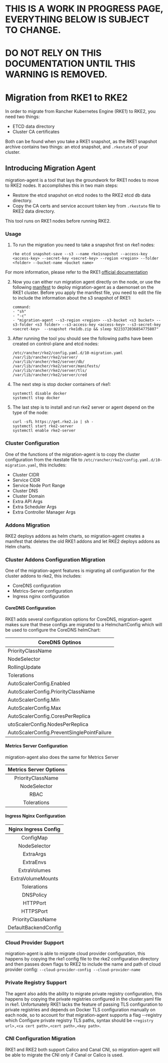 # THIS IS A WORK IN PROGRESS PAGE, EVERYTHING BELOW IS SUBJECT TO CHANGE.
# DO NOT RELY ON THIS DOCUMENTATION UNTIL THIS WARNING IS REMOVED.

# Migration from RKE1 to RKE2

In order to migrate from Rancher Kubernetes Engine (RKE1) to RKE2, you need two things:

- ETCD data directory
- Cluster CA certificates

Both can be found when you take a RKE1 snapshot, as the RKE1 snapshot archive contains two things: an etcd snapshot, and `.rkestate` of your cluster.

## Introducing Migration Agent

migration-agent is a tool that lays the groundwork for RKE1 nodes to move to RKE2 nodes. It accomplishes this in two main steps:

- Restore the etcd snapshot on etcd nodes to the RKE2 etcd db data directory.
- Copy the CA certs and service account token key from `.rkestate` file to RKE2 data directory.

This tool runs on RKE1 nodes before running RKE2.

### Usage

1. To run the migration you need to take a snapshot first on rke1 nodes:

    ```
    rke etcd snapshot-save --s3 --name rke1snapshot --access-key <access-key> --secret-key <secret-key> --region <region> --folder <folder> --bucket-name <bucket name>
    ```
	
For more information, please refer to the RKE1 [official documentation](https://rancher.com/docs/rke/latest/en/etcd-snapshots/one-time-snapshots/)

2. Now you can either run migration agent directly on the node, or use the following [manifest](https://github.com/rancher/migration-agent/blob/master/deploy/daemonset.yaml) to deploy migration-agent as a daemonset on the RKE1 cluster. Before you apply the manifest file, you need to edit the file to include the information about the s3 snapshot of RKE1:
    ```
    command:
    - "sh"
    - "-c"
    - "migration-agent --s3-region <region> --s3-bucket <s3 bucket> --s3-folder <s3 folder> --s3-access-key <access-key> --s3-secret-key <secret-key>  --snapshot rke1db.zip && sleep 9223372036854775807"
    ```

3. After running the tool you should see the following paths have been created on control-plane and etcd nodes:
	
    ```
    /etc/rancher/rke2/config.yaml.d/10-migration.yaml
    /var/lib/rancher/rke2/server/
    /var/lib/rancher/rke2/server/db/
    /var/lib/rancher/rke2/server/manifests/
    /var/lib/rancher/rke2/server/tls/
    /var/lib/rancher/rke2/server/cred
    ```

4. The next step is stop docker containers of rke1:
	
    ```
    systemctl disable docker
    systemctl stop docker
    ```

5. The last step is to install and run rke2 server or agent depend on the type of the node:
	
    ```
    curl -sfL https://get.rke2.io | sh -
    systemctl start rke2-server
    systemctl enable rke2-server
    ```

### Cluster Configuration

One of the functions of the migration-agent is to copy the cluster configuration from the rkestate file to `/etc/rancher/rke2/config.yaml.d/10-migration.yaml`, this includes:

- Cluster CIDR
- Service CIDR
- Service Node Port Range
- Cluster DNS
- Cluster Domain
- Extra API Args
- Extra Scheduler Args
- Extra Controller Manager Args

### Addons Migration

RKE2 deploys addons as helm charts, so migration-agent creates a manifest that deletes the old RKE1 addons and let RKE2 deploys addons as Helm charts.

### Cluster Addons Configuration Migration

One of the migration-agent features is migrating all configuration for the cluster addons to rke2, this includes:

- CoreDNS configuration
- Metrics-Server configuration
- Ingress nginx configuration 

#### CoreDNS Configuration

RKE1 adds several configuration options for CoreDNS, migration-agent makes sure that these configs are migrated to a HelmchartConfig which will be used to configure the CoreDNS helmChart:

| CoreDNS Optinos                                      	|
|--------------------------------------------	|
| PriorityClassName                          	|
| NodeSelector                               	|
| RollingUpdate                              	|
| Tolerations                                	|
| AutoScalerConfig.Enabled                   	|
| AutoScalerConfig.PriorityClassName         	|
| AutoScalerConfig.Min                       	|
| AutoScalerConfig.Max                       	|
| AutoScalerConfig.CoresPerReplica           	|
| utoScalerConfig.NodesPerReplica            	|
| AutoScalerConfig.PreventSinglePointFailure 	|

#### Metrics Server Configuration

migration-agent also does the same for Metrics Server

| Metrics Server Options	|
|:---------------------:	|
|   PriorityClassName   	|
|      NodeSelector     	|
|          RBAC         	|
|      Tolerations      	|


#### Ingress Nginx Configuration

| Nginx Ingress Config 	|
|:--------------------:	|
|       ConfigMap      	|
|     NodeSelector     	|
|       ExtraArgs      	|
|       ExtraEnvs      	|
|     ExtraVolumes     	|
|   ExtraVolumeMounts  	|
|      Tolerations     	|
|       DNSPolicy      	|
|       HTTPPort       	|
|       HTTPSPort      	|
|   PriorityClassName  	|
| DefaultBackendConfig 	|


### Cloud Provider Support

migration-agent is able to migrate cloud provider configuration, this happens by copying the rke1 config file to the rke2 configuration directory and then passes down flags to RKE2 to include the name and path of cloud provider config:
    ```
    --cloud-provider-config
    --cloud-provider-name
    ```

### Private Registry Support

The agent also adds the ability to migrate private registry configuration, this happens by copying the private registries configured in the cluster.yaml file in rke1. Unfortunately RKE1 lacks the feature of passing TLS configuration to private registries and depends on Docker TLS configuration manually on each node, so to account for that migration-agent supports a flag --registry which Configure private registry TLS paths, syntax should be `<registry url>,<ca cert path>,<cert path>,<key path>`.


### CNI Configuration Migration


RKE1 and RKE2 both support Calico and Canal CNI, so migration-agent will be able to migrate the CNI only if Canal or Calico is used.